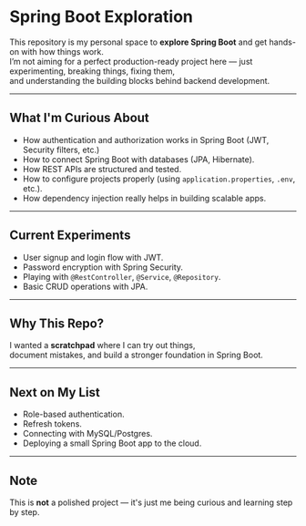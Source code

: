 # Spring Boot Exploration

This repository is my personal space to **explore Spring Boot** and get hands-on with how things work.  
I’m not aiming for a perfect production-ready project here — just experimenting, breaking things, fixing them,  
and understanding the building blocks behind backend development.  

---

##  What I'm Curious About
- How authentication and authorization works in Spring Boot (JWT, Security filters, etc.)
- How to connect Spring Boot with databases (JPA, Hibernate).
- How REST APIs are structured and tested.
- How to configure projects properly (using `application.properties`, `.env`, etc.).
- How dependency injection really helps in building scalable apps.

---

##  Current Experiments
- User signup and login flow with JWT.
- Password encryption with Spring Security.
- Playing with `@RestController`, `@Service`, `@Repository`.
- Basic CRUD operations with JPA.

---

##  Why This Repo?
I wanted a **scratchpad** where I can try out things,  
document mistakes, and build a stronger foundation in Spring Boot.

---

##  Next on My List
- Role-based authentication.
- Refresh tokens.
- Connecting with MySQL/Postgres.
- Deploying a small Spring Boot app to the cloud.

---

##  Note
This is **not** a polished project — it's just me being curious and learning step by step.  
